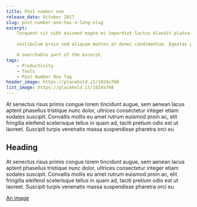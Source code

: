 ```yaml
---
title: Post number one
release_date: October 2017
slug: post-number-one-has-a-long-slug
excerpt:
    Torquent sit nibh euismod magna mi imperdiet luctus blandit platea, vulputate fusce senectus nam dolor etiam adipiscing lorem lectus quam.
    
    vestibulum proin sed aliquam montes at donec condimentum. Egestas praesent quisque laoreet ipsum est elementum integer pretium eget

    A searchable part of the excerpt.
tags: 
    - Productivity
    - Tools
    - Post Number One Tag
header_image: https://placehold.it/1024x768 
list_image: https://placehold.it/1024x768 
---
```


At senectus risus primis congue lorem tincidunt augue, sem aenean lacus aptent phasellus tristique nunc dolor, ultrices consectetur integer etiam sodales suscipit. Convallis mollis eu amet rutrum euismod proin ac, elit fringilla eleifend scelerisque tellus in quam ad, taciti pretium odio est ut laoreet. Suscipit turpis venenatis massa suspendisse pharetra orci eu

## Heading

At senectus risus primis congue lorem tincidunt augue, sem aenean lacus aptent phasellus tristique nunc dolor, ultrices consectetur integer etiam sodales suscipit. Convallis mollis eu amet rutrum euismod proin ac, elit fringilla eleifend scelerisque tellus in quam ad, taciti pretium odio est ut laoreet. Suscipit turpis venenatis massa suspendisse pharetra orci eu

[An image](https://placehold.it/1024x768)